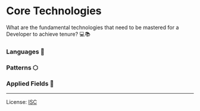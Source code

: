 # Core Technologies
What are the fundamental technologies that need to be mastered for a Developer to achieve tenure? 💻📚


### Languages 📝

### Patterns ⬡

### Applied Fields 🤖


---
License: [ISC](https://opensource.org/licenses/ISC)

